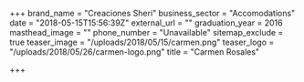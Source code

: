 +++
brand_name = "Creaciones Sheri"
business_sector = "Accomodations"
date = "2018-05-15T15:56:39Z"
external_url = ""
graduation_year = 2016
masthead_image = ""
phone_number = "Unavailable"
sitemap_exclude = true
teaser_image = "/uploads/2018/05/15/carmen.png"
teaser_logo = "/uploads/2018/05/26/carmen-logo.png"
title = "Carmen Rosales"

+++
